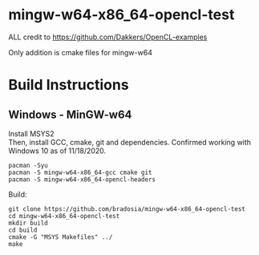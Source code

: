 # mingw-w64-x86_64-opencl-test

ALL credit to https://github.com/Dakkers/OpenCL-examples

Only addition is cmake files for mingw-w64

# Build Instructions

## Windows - MinGW-w64
Install MSYS2<BR>
Then, install GCC, cmake, git and dependencies. Confirmed working with Windows 10 as of 11/18/2020.
```shell
pacman -Syu
pacman -S mingw-w64-x86_64-gcc cmake git
pacman -S mingw-w64-x86_64-opencl-headers
```
Build:
```shell
git clone https://github.com/bradosia/mingw-w64-x86_64-opencl-test
cd mingw-w64-x86_64-opencl-test
mkdir build
cd build
cmake -G "MSYS Makefiles" ../
make
```
